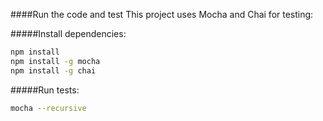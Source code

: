 ####Run the code and test
This project uses Mocha and Chai for testing:

#####Install dependencies:

```bash
npm install
npm install -g mocha
npm install -g chai

```

#####Run tests:

```bash
mocha --recursive
```
